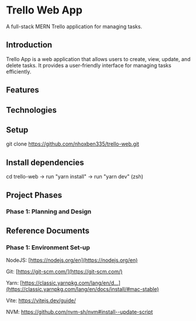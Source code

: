 # Trello Web App
A full-stack MERN Trello application for managing tasks.

## Introduction
Trello App is a web application that allows users to create, view, update, and delete tasks. It provides a user-friendly interface for managing tasks efficiently.

## Features

## Technologies

## Setup

git clone https://github.com/nhoxben335/trello-web.git

## Install dependencies
cd trello-web -> run "yarn install" -> run "yarn dev" (zsh)

## Project Phases
### Phase 1: Planning and Design

## Reference Documents
### Phase 1: Environment Set-up
NodeJS: [https://nodejs.org/en](https://nodejs.org/en)

Git: [https://git-scm.com/](https://git-scm.com/)

Yarn: [https://classic.yarnpkg.com/lang/en/d...](https://classic.yarnpkg.com/lang/en/docs/install/#mac-stable)

Vite: https://vitejs.dev/guide/

NVM: https://github.com/nvm-sh/nvm#install--update-script

